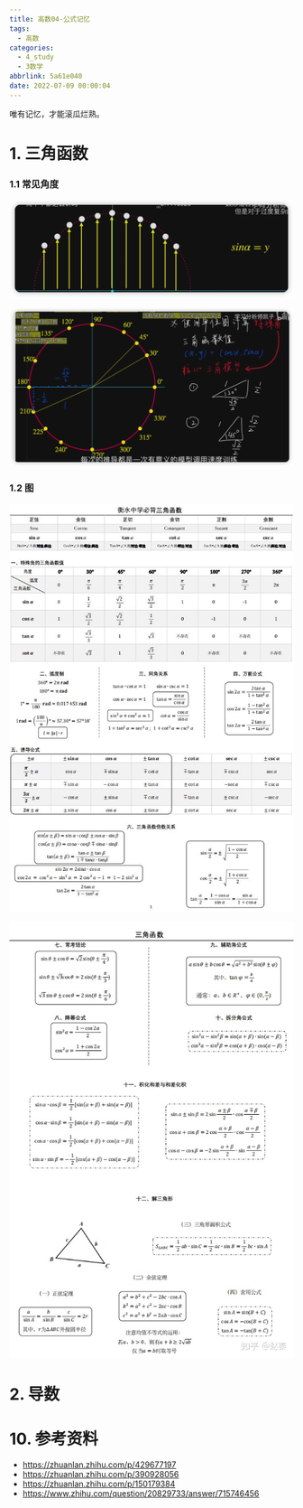 ```yaml
---
title: 高数04-公式记忆
tags:
  - 高数
categories:
  - 4_study
  - 3数学
abbrlink: 5a61e040
date: 2022-07-09 00:00:04
---
```


唯有记忆，才能滚瓜烂熟。

<!-- more -->

# 1. 三角函数

### 1.1 常见角度

![image-20220730221642728](%E9%AB%98%E6%95%B004-%E5%85%AC%E5%BC%8F%E8%AE%B0%E5%BF%86/image-20220730221642728.png)

![image-20220730222356484](%E9%AB%98%E6%95%B004-%E5%85%AC%E5%BC%8F%E8%AE%B0%E5%BF%86/image-20220730222356484.png)

### 1.2 图

![1](高数04-公式记忆/1.jpg)

![2](高数04-公式记忆/2.jpg)

# 2. 导数





# 10. 参考资料

+ https://zhuanlan.zhihu.com/p/429677197
+ https://zhuanlan.zhihu.com/p/390928056
+ https://zhuanlan.zhihu.com/p/150179384
+ https://www.zhihu.com/question/20829733/answer/715746456





